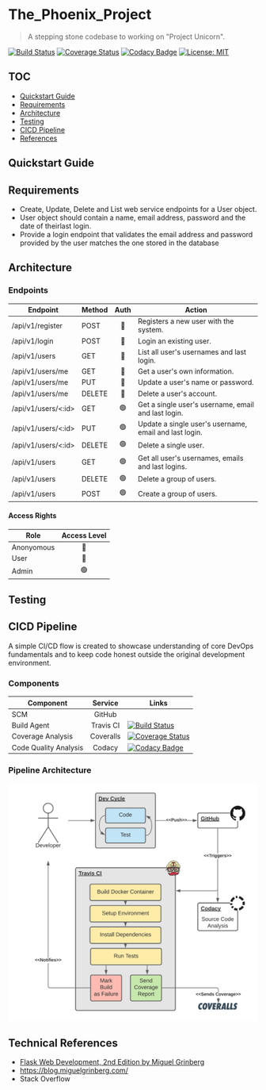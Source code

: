# The_Phoenix_Project

> A stepping stone codebase to  working on "Project Unicorn".

[![Build Status](https://travis-ci.com/DavidWalshe93/The_Phoenix_Project.svg?branch=main)](https://travis-ci.com/DavidWalshe93/The_Phoenix_Project)
[![Coverage Status](https://coveralls.io/repos/github/DavidWalshe93/The_Phoenix_Project/badge.svg?branch=main)](https://coveralls.io/github/DavidWalshe93/The_Phoenix_Project?branch=main)
[![Codacy Badge](https://app.codacy.com/project/badge/Grade/797fb534d7384d7eb18be57d82416a6d)](https://www.codacy.com/gh/DavidWalshe93/The_Phoenix_Project/dashboard?utm_source=github.com&amp;utm_medium=referral&amp;utm_content=DavidWalshe93/The_Phoenix_Project&amp;utm_campaign=Badge_Grade)
[![License: MIT](https://img.shields.io/badge/License-MIT-green.svg)](https://opensource.org/licenses/MIT)

## TOC

-  [Quickstart Guide](#quickstart-guide)
-  [Requirements](#requirements)
-  [Architecture](#architecture)
-  [Testing](#testing)
-  [CICD Pipeline](#cicd-pipeline)
-  [References](#references)

## Quickstart Guide

## Requirements

-  Create, Update, Delete and List web service endpoints for a User object.
-  User object should contain a name, email address, password and the date of theirlast login.
-  Provide a login endpoint that validates the email address and password provided by the user matches the one stored in
   the database

## Architecture

### Endpoints

| Endpoint            | Method | Auth | Action                                                 |
|---------------------|--------|:----:|--------------------------------------------------------|
| /api/v1/register    | POST   |   🔴  | Registers a new user with the system.                  |
| /api/v1/login       | POST   |   🔴  | Login an existing user.                                |
| /api/v1/users       | GET    |   🔵  | List all user's usernames and last login.              |
| /api/v1/users/me    | GET    |   🔵  | Get a user's own information.                          |
| /api/v1/users/me    | PUT    |   🔵  | Update a user's name or password.                      |
| /api/v1/users/me    | DELETE |   🔵  | Delete a user's account.                               |
| /api/v1/users/<:id> | GET    |   🟢  | Get a single user's username, email and last login.    |
| /api/v1/users/<:id> | PUT    |   🟢  | Update a single user's username, email and last login. |
| /api/v1/users/<:id> | DELETE |   🟢  | Delete a single user.                                  |
| /api/v1/users       | GET    |   🟢  | Get all user's usernames, emails and last logins.      |
| /api/v1/users       | DELETE |   🟢  | Delete a group of users.                               |
| /api/v1/users       | POST   |   🟢  | Create a group of users.                               |

#### Access Rights

| Role       | Access Level |
|------------|:--------------:|
| Anonyomous |       🔴      |
| User       |       🔵      |
| Admin      |       🟢      |

## Testing

## CICD Pipeline

A simple CI/CD flow is created to showcase understanding of core DevOps fundamentals and to keep code honest outside the
original development environment.

### Components

| Component             |  Service  | Links                                                                                                                                                                                                                                                                                                |
|-----------------------|:---------:|------------------------------------------------------------------------------------------------------------------------------------------------------------------------------------------------------------------------------------------------------------------------------------------------------|
| SCM                   |   GitHub  |                                                                                                                                                                                                                                                                                                      |
| Build Agent           | Travis CI | [![Build Status](https://travis-ci.com/DavidWalshe93/The_Phoenix_Project.svg?branch=main)]( https://travis-ci.com/DavidWalshe93/The_Phoenix_Project )                                                                                                                                                |
| Coverage Analysis     | Coveralls | [![Coverage Status](https://coveralls.io/repos/github/DavidWalshe93/The_Phoenix_Project/badge.svg?branch=main)]( https://coveralls.io/github/DavidWalshe93/The_Phoenix_Project?branch=main )                                                                                                         |
| Code Quality Analysis |   Codacy  | [![Codacy Badge](https://app.codacy.com/project/badge/Grade/797fb534d7384d7eb18be57d82416a6d)]( https://www.codacy.com/gh/DavidWalshe93/The_Phoenix_Project/dashboard?utm_source=github.com&amp;utm_medium=referral&amp;utm_content=DavidWalshe93/The_Phoenix_Project&amp;utm_campaign=Badge_Grade ) |

### Pipeline Architecture

![CICD Architecture](./docs/img/cicd_arch.png)

## Technical References

-  [Flask Web Development, 2nd Edition by Miguel Grinberg](https://learning.oreilly.com/library/view/flask-web-development/9781491991725/)
-  https://blog.miguelgrinberg.com/
-  Stack Overflow

